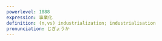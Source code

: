 ```yaml
---
powerlevel: 1888
expression: 事業化
definition: (n,vs) industrialization; industrialisation
pronunciation: じぎょうか
---
```

